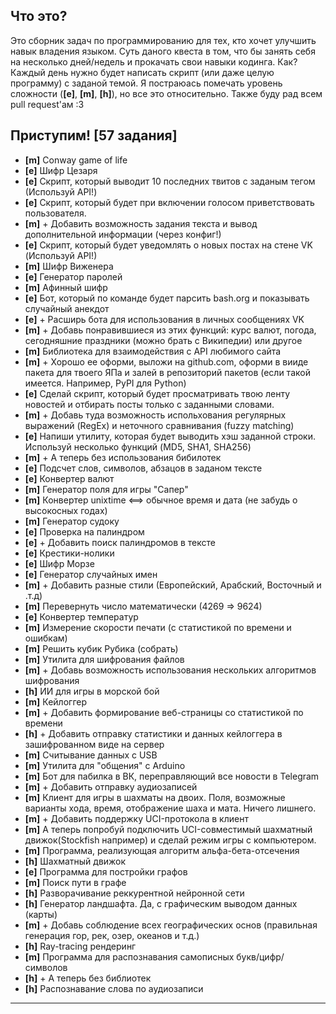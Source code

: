 ## **Что это?**

Это сборник задач по программированию для тех, кто хочет улучшить навык владения языком. Суть даного квеста в том, что бы занять себя на несколько дней/недель и прокачать свои навыки кодинга. Как? Каждый день нужно будет написать скрипт (или даже целую программу) с заданой темой. Я постраюась помечать уровень сложности (**[e]**, **[m]**, **[h]**), но все это относительно. Также буду рад всем pull request'ам :3


## Приступим! [57 задания]
* **[m]** Conway game of life 
* **[e]** Шифр Цезаря
* **[e]** Скрипт, который выводит 10 последних твитов с заданым тегом (Используй API!)
* **[e]** Скрипт, который будет при включении голосом приветствовать пользователя. 
* **[m]** \+ Добавить возможность задания текста и вывод дополнительной информации (через конфиг!)
* **[e]** Скрипт, который будет уведомлять о новых постах на стене VK (Используй API!)
* **[m]** Шифр Виженера
* **[e]** Генератор паролей
* **[m]** Афинный шифр
* **[e]** Бот, который по команде будет парсить bash.org и показывать случайный анекдот
* **[e]** \+ Расширь бота для использования в личных сообщениях VK
* **[m]** \+ Добавь понравившиеся из этих функций: курс валют, погода, сегодняшние праздники (можно брать с Википедии) или другое
* **[m]** Библиотека для взаимодействия с API любимого сайта
* **[m]** \+ Хорошо ее оформи, выложи на github.com, оформи в вииде пакета для твоего ЯПа и залей в репозиторий пакетов (если такой имеется. Например, PyPI для Python)
* **[e]** Сделай скрипт, который будет просматривать твою ленту новостей и отбирать посты только с заданными словами. 
* **[m]** \+ Добавь туда возможность испольхования регулярных выражений (RegEx) и неточного сравнивания (fuzzy matching)
* **[e]** Напиши утилиту, которая будет выводить хэш заданной строки. Используй несколько функций (MD5, SHA1, SHA256)
* **[m]** \+ А теперь без использования бибилотек
* **[e]** Подсчет слов, символов, абзацов в заданом тексте
* **[e]** Конвертер валют 
* **[m]** Генератор поля для игры "Сапер"
* **[m]** Конвертер unixtime <==> обычное время и дата (не забудь о высокосных годах)
* **[m]** Генератор судоку
* **[e]** Проверка на палиндром
* **[e]** \+ Добавить поиск палиндромов в тексте
* **[e]** Крестики-нолики
* **[e]** Шифр Морзе
* **[e]** Генератор случайных имен
* **[m]** \+ Добавить разные стили (Европейский, Арабский, Восточный и .т.д)
* **[m]** Перевернуть число математически (4269 => 9624)
* **[e]** Конвертер температур
* **[m]** Измерение скорости печати (с статистикой по времени и ошибкам)
* **[m]** Решить кубик Рубика (собрать)
* **[m]** Утилита для шифрования файлов
* **[m]** \+ Добавь возможность использования нескольких алгоритмов шифрования
* **[h]** ИИ для игры в морской бой
* **[m]** Кейлоггер
* **[m]** \+ Добавить формирование веб-страницы со статистикой по времени
* **[h]** \+ Добавить отправку статистики и данных кейлоггера в зашифрованном виде на сервер
* **[m]** Считывание данных с USB
* **[m]** Утилита для "общения" с Arduino
* **[m]** Бот для пабилка в ВК, переправляющий все новости в Telegram
* **[m]** \+ Добавить отправку аудиозаписей
* **[m]** Клиент для игры в шахматы на двоих. Поля, возможные варианты хода, время, отображение шаха и мата. Ничего лишнего.
* **[m]** \+ Добавить поддержку UCI-протокола в клиент
* **[m]** А теперь попробуй подключить UCI-совместимый шахматный движок(Stockfish например) и сделай режим игры с компьютером.
* **[m]** Программа, реализующая алгоритм альфа-бета-отсечения
* **[h]** Шахматный движок
* **[e]** Программа для постройки графов
* **[m]** Поиск пути в графе
* **[h]** Разворачивание реккурентной нейронной сети
* **[h]** Генератор ландшафта. Да, с графическим выводом данных (карты)
* **[m]** \+ Добавь соблюдение всех географических основ (правильная генерация гор, рек, озер, океанов и т.д.)
* **[h]** Ray-tracing рендеринг
* **[m]** Программа для распознавания самописных букв/цифр/символов
* **[h]** \+ А теперь без библиотек
* **[h]** Распознавание слова по аудиозаписи

---
